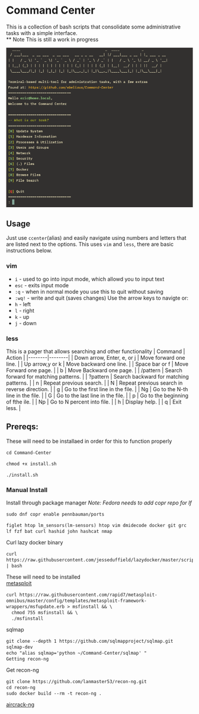 # Command Center

This is a collection of bash scripts that consolidate some administrative tasks with a simple interface. <br />
** Note This is still a work in progress

![cc](https://github.com/ebelious/Command-Center/blob/main/Screenshot%20from%202024-07-22%2020-56-26.png)

## Usage
Just use `ccenter`(alias) and easily navigate using numbers and letters that are listed next to the options. This uses `vim` and `less`, there are basic instructions below.


### vim

- `i` - used to go into input mode, which allowd you to input text
- `esc` - exits input mode
- `:q` - when in normal mode you use this to quit without saving
- `:wq!` - write and quit (saves changes)
Use the arrow keys to navigte or:
- `h` - left
- `l` - right
- `k` - up
- `j` - down

### less

This is a pager that allows searching and other functionality
| Command | Action |
|--------|--------|
| Down arrow, Enter, e, or j	| Move forward one line. |
| Up arrow,y or k	| Move backward one line. |
| Space bar or f | Move Forward one page. |
| b	| Move Backward one page. |
| /pattern | Search forward for matching patterns. |
| ?pattern | Search backward for matching patterns. |
| n	| Repeat previous search. |
| N	| Repeat previous search in reverse direction. |
| g	| Go to the first line in the file. |
| Ng | Go to the N-th line in the file. |
| G |	Go to the last line in the file. |
| p	| Go to the beginning of fthe ile. |
| Np |	Go to N percent into file. |
| h |	Display help. |
| q |	Exit less. |

## Prereqs:

These will need to be installaed in order for this to function properly

```
cd Command-Center
```
```
chmod +x install.sh
```
```
./install.sh
```


### Manual Install

Install through package manager
*Note: Fedora needs to add copr repo for lf*
```
sudo dnf copr enable pennbauman/ports
```

```
figlet htop lm_sensors(lm-sensors) htop vim dmidecode docker git grc lf fzf bat curl hashid john hashcat nmap
```




Curl lazy docker binary
```
curl https://raw.githubusercontent.com/jesseduffield/lazydocker/master/scripts/install_update_linux.sh | bash
```
These will need to be installed <br />
[metasploit](https://docs.metasploit.com/docs/using-metasploit/getting-started/nightly-installers.html)
```
curl https://raw.githubusercontent.com/rapid7/metasploit-omnibus/master/config/templates/metasploit-framework-wrappers/msfupdate.erb > msfinstall && \
  chmod 755 msfinstall && \
  ./msfinstall
```

sqlmap
```
git clone --depth 1 https://github.com/sqlmapproject/sqlmap.git sqlmap-dev
echo "alias sqlmap='python ~/Command-Center/sqlmap' "
Getting recon-ng
```

Get recon-ng
```
git clone https://github.com/lanmaster53/recon-ng.git
cd recon-ng
sudo docker build --rm -t recon-ng .
```
    
[aircrack-ng](https://github.com/aircrack-ng/aircrack-ng)

